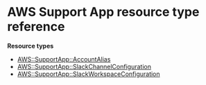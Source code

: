 # AWS Support App resource type reference<a name="AWS_SupportApp"></a>

**Resource types**

- [AWS::SupportApp::AccountAlias](aws-resource-supportapp-accountalias.md)
- [AWS::SupportApp::SlackChannelConfiguration](aws-resource-supportapp-slackchannelconfiguration.md)
- [AWS::SupportApp::SlackWorkspaceConfiguration](aws-resource-supportapp-slackworkspaceconfiguration.md)
